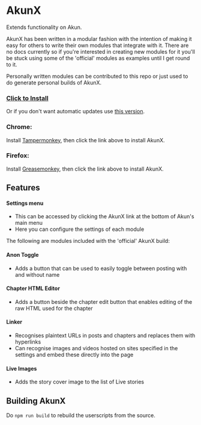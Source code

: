 # AkunX
Extends functionality on Akun.

AkunX has been written in a modular fashion with the intention of making it easy for
others to write their own modules that integrate with it. There are no docs currently
so if you're interested in creating new modules for it you'll be stuck using some of
the 'official' modules as examples until I get round to it.

Personally written modules can be contributed to this repo or just used to do generate
personal builds of AkunX.

### [Click to Install](Fiddlekins/akun-x/raw/master/dest/akun-x.user.js)
Or if you don't want automatic updates use [this version](raw/master/dest/akun-x-noupdate.user.js).
### Chrome:
Install [Tampermonkey](https://chrome.google.com/webstore/detail/tampermonkey/dhdgffkkebhmkfjojejmpbldmpobfkfo), then click the link above to install AkunX.
### Firefox:
Install [Greasemonkey](https://addons.mozilla.org/en-US/firefox/addon/greasemonkey/), then click the link above to install AkunX.

## Features
#### Settings menu
 - This can be accessed by clicking the AkunX link at the bottom of Akun's main menu
 - Here you can configure the settings of each module
 
The following are modules included with the 'official' AkunX build:
#### Anon Toggle
 - Adds a button that can be used to easily toggle between posting with and without name
#### Chapter HTML Editor
 - Adds a button beside the chapter edit button that enables editing of the raw HTML used
for the chapter
#### Linker
 - Recognises plaintext URLs in posts and chapters and replaces them with hyperlinks
 - Can recognise images and videos hosted on sites specified in the settings and embed
  these directly into the page
#### Live Images
 - Adds the story cover image to the list of Live stories 

## Building AkunX
Do `npm run build` to rebuild the userscripts from the source.
